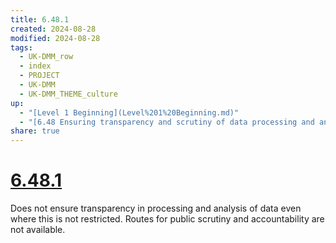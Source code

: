 ```yaml
---
title: 6.48.1
created: 2024-08-28
modified: 2024-08-28
tags:
  - UK-DMM_row
  - index
  - PROJECT
  - UK-DMM
  - UK-DMM_THEME_culture
up:
  - "[Level 1 Beginning](Level%201%20Beginning.md)"
  - "[6.48 Ensuring transparency and scrutiny of data processing and analysis](6.48%20Ensuring%20transparency%20and%20scrutiny%20of%20data%20processing%20and%20analysis.md)"
share: true
---
```

# [6.48.1](6.48.1.md)

Does not ensure transparency in processing and analysis of data even where this is not restricted. Routes for public scrutiny and accountability are not available.
